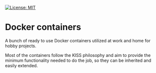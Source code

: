 [![License: MIT](https://img.shields.io/badge/License-MIT-blue.svg)](https://opensource.org/licenses/MIT)

# Docker containers
A bunch of ready to use Docker containers utilized at work and home for hobby projects.

Most of the containers follow the KISS philosophy and aim to provide the minimum functionality needed to do the job, so they can be inherited and easily extended.
